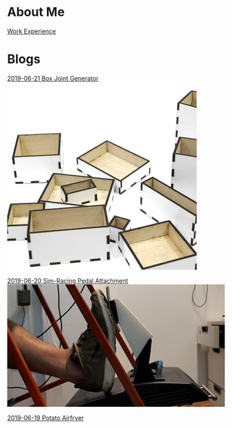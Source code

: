 # About Me

[Work Experience](/page/work)

# Blogs

[2019-06-21 Box Joint Generator](/post/2019-06-21-box-joint-generator)
![](/image/boxbox.png)

[2019-06-20 Sim-Racing Pedal Attachment](/post/2019-06-20-simracing-pedal-attachment)
![](image/thrustmaster-pedal-after.jpg)

[2019-06-19 Potato Airfryer](/post/2019-06-19-potato-airfryer)
